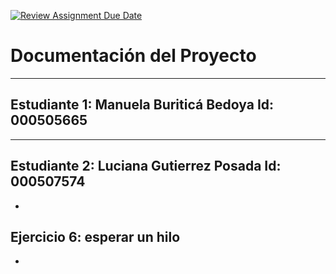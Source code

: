 [![Review Assignment Due Date](https://classroom.github.com/assets/deadline-readme-button-22041afd0340ce965d47ae6ef1cefeee28c7c493a6346c4f15d667ab976d596c.svg)](https://classroom.github.com/a/XglgMq0o)
# Documentación del Proyecto
---
Estudiante 1:  Manuela Buriticá Bedoya
Id:  000505665
---
---
Estudiante 2: Luciana Gutierrez Posada
Id: 000507574
---



-
## Ejercicio 6: esperar un hilo



















-


